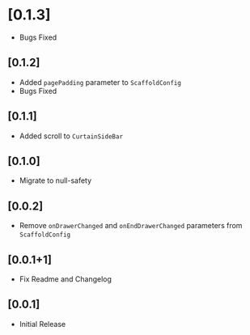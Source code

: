 # [0.1.3]

* Bugs Fixed

## [0.1.2]

* Added `pagePadding` parameter to `ScaffoldConfig`
* Bugs Fixed

## [0.1.1]

* Added scroll to `CurtainSideBar`

## [0.1.0]

* Migrate to null-safety

## [0.0.2]

* Remove `onDrawerChanged` and `onEndDrawerChanged` parameters from `ScaffoldConfig`

## [0.0.1+1]

* Fix Readme and Changelog

## [0.0.1]

* Initial Release